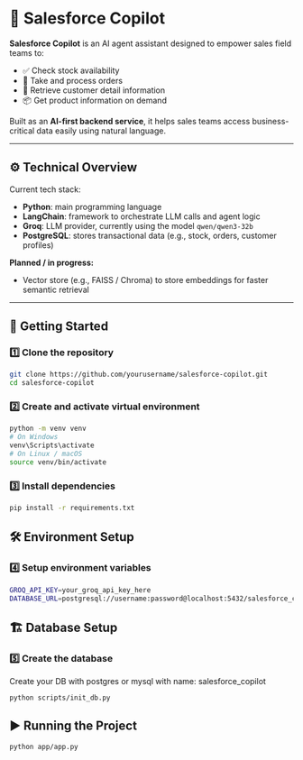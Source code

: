 # 🧠 Salesforce Copilot

**Salesforce Copilot** is an AI agent assistant designed to empower sales field teams to:
- ✅ Check stock availability
- 🛒 Take and process orders
- 📇 Retrieve customer detail information
- 📦 Get product information on demand

Built as an **AI-first backend service**, it helps sales teams access business-critical data easily using natural language.

---

## ⚙️ Technical Overview

Current tech stack:
- **Python**: main programming language
- **LangChain**: framework to orchestrate LLM calls and agent logic
- **Groq**: LLM provider, currently using the model `qwen/qwen3-32b`  
- **PostgreSQL**: stores transactional data (e.g., stock, orders, customer profiles)

**Planned / in progress:**
- Vector store (e.g., FAISS / Chroma) to store embeddings for faster semantic retrieval

---

## 🚀 Getting Started

### 1️⃣ Clone the repository
```bash
git clone https://github.com/yourusername/salesforce-copilot.git
cd salesforce-copilot
```

### 2️⃣ Create and activate virtual environment
```bash
python -m venv venv
# On Windows
venv\Scripts\activate
# On Linux / macOS
source venv/bin/activate
```

### 3️⃣ Install dependencies
```bash
pip install -r requirements.txt
```

## 🛠️ Environment Setup
### 4️⃣ Setup environment variables
```bash
GROQ_API_KEY=your_groq_api_key_here
DATABASE_URL=postgresql://username:password@localhost:5432/salesforce_copilot
```

## 🏗️ Database Setup
### 5️⃣ Create the database
Create your DB with postgres or mysql with name: salesforce_copilot
```bash
python scripts/init_db.py
```

## ▶️ Running the Project
```bash
python app/app.py
```
